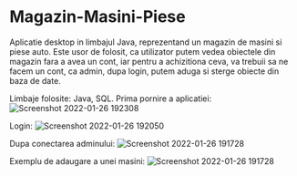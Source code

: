 # Magazin-Masini-Piese
Aplicatie desktop in limbajul Java, reprezentand un magazin de masini si piese auto. Este usor de folosit, ca utilizator putem vedea obiectele din magazin fara a avea un cont, iar pentru a achizitiona ceva, va trebuii sa ne facem un cont, ca admin, dupa login, putem aduga si sterge obiecte din baza de date. 

Limbaje folosite: Java, SQL.
Prima pornire a aplicatiei:
![Screenshot 2022-01-26 192308](https://user-images.githubusercontent.com/84533049/151214341-49c76a7d-7875-4d74-bb50-1a578f678aad.png)

Login:
![Screenshot 2022-01-26 192050](https://user-images.githubusercontent.com/84533049/151214372-08d9bd09-fd4a-4657-9956-389af045f6ed.png)

Dupa conectarea adminului:
![Screenshot 2022-01-26 191728](https://user-images.githubusercontent.com/84533049/151214394-2b3b1804-9188-4253-94e5-ddcee6f5433c.png)

Exemplu de adaugare a unei masini:
![Screenshot 2022-01-26 191728](https://user-images.githubusercontent.com/84533049/151214704-7994098f-97cb-4c6c-9978-8e682e8f195b.png)
